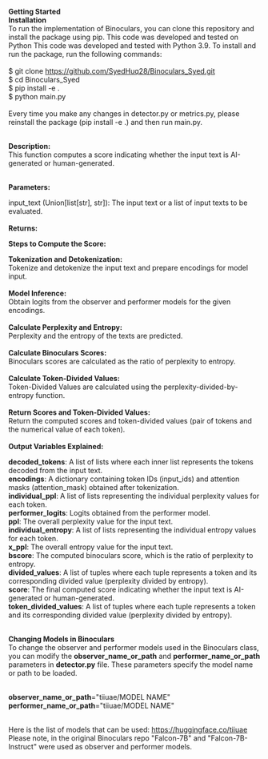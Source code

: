 **Getting Started** <br>
**Installation** <br>
To run the implementation of Binoculars, you can clone this repository and install the package using pip. This code was developed and tested on Python This code was developed and tested with Python 3.9. To install and run the package, run the following commands:
<br><br>
$ git clone https://github.com/SyedHuq28/Binoculars_Syed.git<br>
$ cd Binoculars_Syed<br>
$ pip install -e .<br>
$ python main.py<br><br>
Every time you make any changes in detector.py or metrics.py, please reinstall the package (pip install -e .) and then run main.py. <br><br>

<b>Description:</b><br>
This function computes a score indicating whether the input text is AI-generated or human-generated.<br><br>

<b>Parameters:</b><br>

input_text (Union[list[str], str]): The input text or a list of input texts to be evaluated.<br><br>
<b>Returns:</b><br>

<b>Steps to Compute the Score:</b><br>

<b>Tokenization and Detokenization:</b><br>
Tokenize and detokenize the input text and prepare encodings for model input.<br><br>
<b>Model Inference:</b><br>
Obtain logits from the observer and performer models for the given encodings.<br><br>
<b>Calculate Perplexity and Entropy:</b><br>
Perplexity and the entropy of the texts are predicted.<br><br>
<b>Calculate Binoculars Scores:</b><br>
Binoculars scores are calculated as the ratio of perplexity to entropy.<br><br>
<b>Calculate Token-Divided Values:</b><br>
Token-Divided Values are calculated using the perplexity-divided-by-entropy function.<br><br>
<b>Return Scores and Token-Divided Values:</b><br>
Return the computed scores and token-divided values (pair of tokens and the numerical value of each token).<br><br>
<b>Output Variables Explained:</b><br>

<b>decoded_tokens</b>: A list of lists where each inner list represents the tokens decoded from the input text.<br>
<b>encodings</b>: A dictionary containing token IDs (input_ids) and attention masks (attention_mask) obtained after tokenization.<br>
<b>individual_ppl</b>: A list of lists representing the individual perplexity values for each token.<br>
<b>performer_logits</b>: Logits obtained from the performer model.<br>
<b>ppl</b>: The overall perplexity value for the input text.<br>
<b>individual_entropy</b>: A list of lists representing the individual entropy values for each token.<br>
<b>x_ppl</b>: The overall entropy value for the input text.<br>
<b>bscore</b>: The computed binoculars score, which is the ratio of perplexity to entropy.<br>
<b>divided_values</b>: A list of tuples where each tuple represents a token and its corresponding divided value (perplexity divided by entropy).<br>
<b>score</b>: The final computed score indicating whether the input text is AI-generated or human-generated.<br>
<b>token_divided_values</b>: A list of tuples where each tuple represents a token and its corresponding divided value (perplexity divided by entropy). <br><br>

**Changing Models in Binoculars**<br>
To change the observer and performer models used in the Binoculars class, you can modify the <b>observer_name_or_path</b> and <b>performer_name_or_path</b> parameters in <b>detector.py</b> file. These parameters specify the model name or path to be loaded.<br><br>

<b>observer_name_or_path</b>="tiiuae/MODEL NAME"<br>
<b>performer_name_or_path</b>="tiiuae/MODEL NAME"<br><br>

Here is the list of models that can be used: <a href="https://huggingface.co/tiiuae">https://huggingface.co/tiiuae</a><br>
Please note, in the original Binoculars repo "Falcon-7B" and "Falcon-7B-Instruct" were used as observer and performer models.
